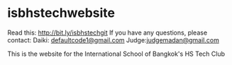 isbhstechwebsite
================
Read this: http://bit.ly/isbhstechgit
If you have any questions, please contact:
Daiki: defaultcode1@gmail.com
Judge:judgemadan@gmail.com

This is the website for the International School of Bangkok's HS Tech Club

